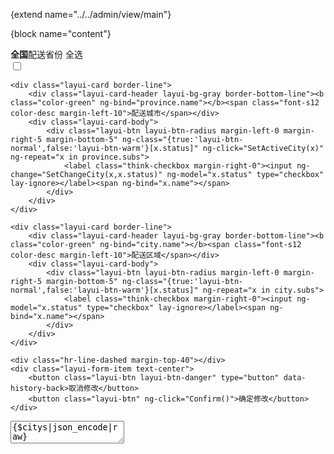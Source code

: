 {extend name="../../admin/view/main"}

{block name="content"}
<div class="think-box-shadow" id="TruckForm">
    <div class="layui-card border-line">
        <div class="layui-card-header layui-bg-gray border-bottom-line">
            <b class="color-green">全国</b><span class="font-s12 color-desc margin-left-10">配送省份</span>
            <a class="pull-right notselect" ng-click="SetAllChecked()">全选</a>
        </div>
        <div class="layui-card-body">
            <div class="layui-btn layui-btn-radius margin-left-0 margin-right-5 margin-bottom-5" ng-class="{true:'layui-btn-normal',false:'layui-btn-warm'}[x.status]" ng-click="SetActiveProvince(x)" ng-repeat="x in items">
                <label class="think-checkbox margin-right-0"><input ng-change="SetChangeCity(x,x.status)" ng-model="x.status" type="checkbox" lay-ignore></label><span ng-bind="x.name"></span>
            </div>
        </div>
    </div>

    <div class="layui-card border-line">
        <div class="layui-card-header layui-bg-gray border-bottom-line"><b class="color-green" ng-bind="province.name"></b><span class="font-s12 color-desc margin-left-10">配送城市</span></div>
        <div class="layui-card-body">
            <div class="layui-btn layui-btn-radius margin-left-0 margin-right-5 margin-bottom-5" ng-class="{true:'layui-btn-normal',false:'layui-btn-warm'}[x.status]" ng-click="SetActiveCity(x)" ng-repeat="x in province.subs">
                <label class="think-checkbox margin-right-0"><input ng-change="SetChangeCity(x,x.status)" ng-model="x.status" type="checkbox" lay-ignore></label><span ng-bind="x.name"></span>
            </div>
        </div>
    </div>

    <div class="layui-card border-line">
        <div class="layui-card-header layui-bg-gray border-bottom-line"><b class="color-green" ng-bind="city.name"></b><span class="font-s12 color-desc margin-left-10">配送区域</span></div>
        <div class="layui-card-body">
            <div class="layui-btn layui-btn-radius margin-left-0 margin-right-5 margin-bottom-5" ng-class="{true:'layui-btn-normal',false:'layui-btn-warm'}[x.status]" ng-repeat="x in city.subs">
                <label class="think-checkbox margin-right-0"><input ng-model="x.status" type="checkbox" lay-ignore></label><span ng-bind="x.name"></span>
            </div>
        </div>
    </div>

    <div class="hr-line-dashed margin-top-40"></div>
    <div class="layui-form-item text-center">
        <button class="layui-btn layui-btn-danger" type="button" data-history-back>取消修改</button>
        <button class="layui-btn" ng-click="Confirm()">确定修改</button>
    </div>
</div>

<label class="layui-hide">
    <textarea class="layui-textarea" id="RegionData">{$citys|json_encode|raw}</textarea>
</label>

<script>
    require(['angular'], function () {
        var app = angular.module("TruckForm", []).run(callback);
        var data = document.getElementById('RegionData').value || '[]';
        angular.bootstrap(document.getElementById(app.name), [app.name]);

        function callback($rootScope) {
            $rootScope.items = angular.fromJson(data);
            $rootScope.province = $rootScope.items[0] || {subs: []};
            $rootScope.city = $rootScope.province.subs[0] || [];

            /*! 数据显示状态转换 */
            $rootScope.items.forEach(function (province) {
                province.status = !!province.status;
                if (province.subs) province.subs.forEach(function (city) {
                    city.status = !!city.status;
                    if (city.subs) city.subs.forEach(function (area) {
                        area.status = !!area.status;
